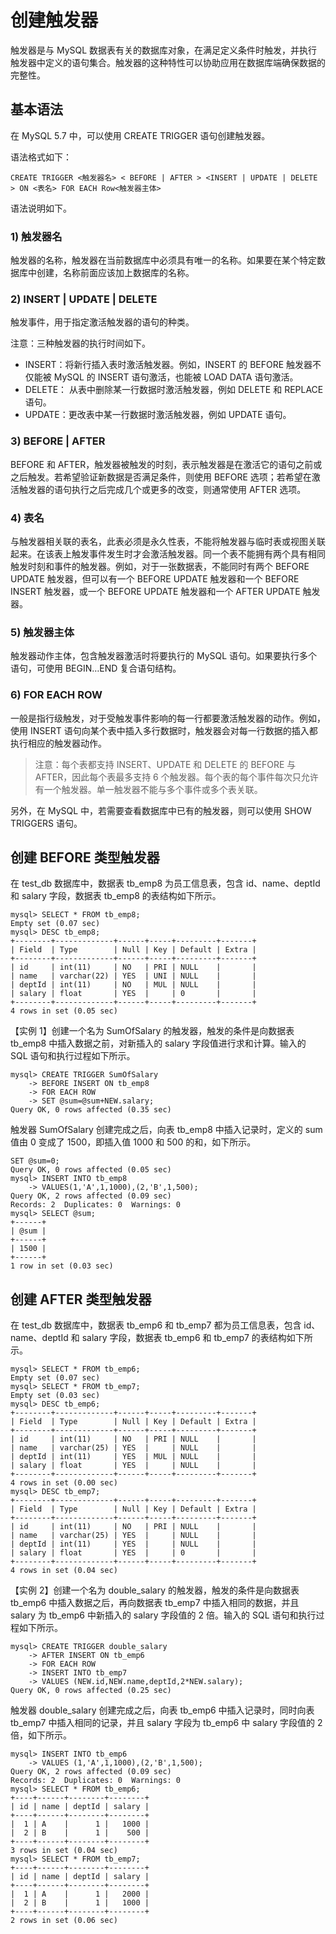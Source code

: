 # 创建触发器

触发器是与 MySQL 数据表有关的数据库对象，在满足定义条件时触发，并执行触发器中定义的语句集合。触发器的这种特性可以协助应用在数据库端确保数据的完整性。

##  基本语法

 在 MySQL 5.7 中，可以使用 CREATE TRIGGER 语句创建触发器。

 语法格式如下：

```text
CREATE TRIGGER <触发器名> < BEFORE | AFTER > <INSERT | UPDATE | DELETE > ON <表名> FOR EACH Row<触发器主体>
```

 语法说明如下。

###  1\) 触发器名

 触发器的名称，触发器在当前数据库中必须具有唯一的名称。如果要在某个特定数据库中创建，名称前面应该加上数据库的名称。

###  2\) INSERT \| UPDATE \| DELETE

 触发事件，用于指定激活触发器的语句的种类。

 注意：三种触发器的执行时间如下。

*  INSERT：将新行插入表时激活触发器。例如，INSERT 的 BEFORE 触发器不仅能被 MySQL 的 INSERT 语句激活，也能被 LOAD DATA 语句激活。
*  DELETE： 从表中删除某一行数据时激活触发器，例如 DELETE 和 REPLACE 语句。
*  UPDATE：更改表中某一行数据时激活触发器，例如 UPDATE 语句。

###  3\) BEFORE \| AFTER

 BEFORE 和 AFTER，触发器被触发的时刻，表示触发器是在激活它的语句之前或之后触发。若希望验证新数据是否满足条件，则使用 BEFORE 选项；若希望在激活触发器的语句执行之后完成几个或更多的改变，则通常使用 AFTER 选项。

###  4\) 表名

 与触发器相关联的表名，此表必须是永久性表，不能将触发器与临时表或视图关联起来。在该表上触发事件发生时才会激活触发器。同一个表不能拥有两个具有相同触发时刻和事件的触发器。例如，对于一张数据表，不能同时有两个 BEFORE UPDATE 触发器，但可以有一个 BEFORE UPDATE 触发器和一个 BEFORE INSERT 触发器，或一个 BEFORE UPDATE 触发器和一个 AFTER UPDATE 触发器。

###  5\) 触发器主体

 触发器动作主体，包含触发器激活时将要执行的 MySQL 语句。如果要执行多个语句，可使用 BEGIN…END 复合语句结构。

###  6\) FOR EACH ROW

 一般是指行级触发，对于受触发事件影响的每一行都要激活触发器的动作。例如，使用 INSERT 语句向某个表中插入多行数据时，触发器会对每一行数据的插入都执行相应的触发器动作。

> 注意：每个表都支持 INSERT、UPDATE 和 DELETE 的 BEFORE 与 AFTER，因此每个表最多支持 6 个触发器。每个表的每个事件每次只允许有一个触发器。单一触发器不能与多个事件或多个表关联。

 另外，在 MySQL 中，若需要查看数据库中已有的触发器，则可以使用 SHOW TRIGGERS 语句。

##  创建 BEFORE 类型触发器

在 test\_db 数据库中，数据表 tb\_emp8 为员工信息表，包含 id、name、deptId 和 salary 字段，数据表 tb\_emp8 的表结构如下所示。

```text
mysql> SELECT * FROM tb_emp8;
Empty set (0.07 sec)
mysql> DESC tb_emp8;
+--------+-------------+------+-----+---------+-------+
| Field  | Type        | Null | Key | Default | Extra |
+--------+-------------+------+-----+---------+-------+
| id     | int(11)     | NO   | PRI | NULL    |       |
| name   | varchar(22) | YES  | UNI | NULL    |       |
| deptId | int(11)     | NO   | MUL | NULL    |       |
| salary | float       | YES  |     | 0       |       |
+--------+-------------+------+-----+---------+-------+
4 rows in set (0.05 sec)
```

 【实例 1】创建一个名为 SumOfSalary 的触发器，触发的条件是向数据表 tb\_emp8 中插入数据之前，对新插入的 salary 字段值进行求和计算。输入的 SQL 语句和执行过程如下所示。

```text
mysql> CREATE TRIGGER SumOfSalary
    -> BEFORE INSERT ON tb_emp8
    -> FOR EACH ROW
    -> SET @sum=@sum+NEW.salary;
Query OK, 0 rows affected (0.35 sec)
```

 触发器 SumOfSalary 创建完成之后，向表 tb\_emp8 中插入记录时，定义的 sum 值由 0 变成了 1500，即插入值 1000 和 500 的和，如下所示。

```text
SET @sum=0;
Query OK, 0 rows affected (0.05 sec)
mysql> INSERT INTO tb_emp8
    -> VALUES(1,'A',1,1000),(2,'B',1,500);
Query OK, 2 rows affected (0.09 sec)
Records: 2  Duplicates: 0  Warnings: 0
mysql> SELECT @sum;
+------+
| @sum |
+------+
| 1500 |
+------+
1 row in set (0.03 sec)
```

##  创建 AFTER 类型触发器

 在 test\_db 数据库中，数据表 tb\_emp6 和 tb\_emp7 都为员工信息表，包含 id、name、deptId 和 salary 字段，数据表 tb\_emp6 和 tb\_emp7 的表结构如下所示。

```text
mysql> SELECT * FROM tb_emp6;
Empty set (0.07 sec)
mysql> SELECT * FROM tb_emp7;
Empty set (0.03 sec)
mysql> DESC tb_emp6;
+--------+-------------+------+-----+---------+-------+
| Field  | Type        | Null | Key | Default | Extra |
+--------+-------------+------+-----+---------+-------+
| id     | int(11)     | NO   | PRI | NULL    |       |
| name   | varchar(25) | YES  |     | NULL    |       |
| deptId | int(11)     | YES  | MUL | NULL    |       |
| salary | float       | YES  |     | NULL    |       |
+--------+-------------+------+-----+---------+-------+
4 rows in set (0.00 sec)
mysql> DESC tb_emp7;
+--------+-------------+------+-----+---------+-------+
| Field  | Type        | Null | Key | Default | Extra |
+--------+-------------+------+-----+---------+-------+
| id     | int(11)     | NO   | PRI | NULL    |       |
| name   | varchar(25) | YES  |     | NULL    |       |
| deptId | int(11)     | YES  |     | NULL    |       |
| salary | float       | YES  |     | 0       |       |
+--------+-------------+------+-----+---------+-------+
4 rows in set (0.04 sec)
```

 【实例 2】创建一个名为 double\_salary 的触发器，触发的条件是向数据表 tb\_emp6 中插入数据之后，再向数据表 tb\_emp7 中插入相同的数据，并且 salary 为 tb\_emp6 中新插入的 salary 字段值的 2 倍。输入的 SQL 语句和执行过程如下所示。

```text
mysql> CREATE TRIGGER double_salary
    -> AFTER INSERT ON tb_emp6
    -> FOR EACH ROW
    -> INSERT INTO tb_emp7
    -> VALUES (NEW.id,NEW.name,deptId,2*NEW.salary);
Query OK, 0 rows affected (0.25 sec)
```

 触发器 double\_salary 创建完成之后，向表 tb\_emp6 中插入记录时，同时向表 tb\_emp7 中插入相同的记录，并且 salary 字段为 tb\_emp6 中 salary 字段值的 2 倍，如下所示。

```text
mysql> INSERT INTO tb_emp6
    -> VALUES (1,'A',1,1000),(2,'B',1,500);
Query OK, 2 rows affected (0.09 sec)
Records: 2  Duplicates: 0  Warnings: 0
mysql> SELECT * FROM tb_emp6;
+----+------+--------+--------+
| id | name | deptId | salary |
+----+------+--------+--------+
|  1 | A    |      1 |   1000 |
|  2 | B    |      1 |    500 |
+----+------+--------+--------+
3 rows in set (0.04 sec)
mysql> SELECT * FROM tb_emp7;
+----+------+--------+--------+
| id | name | deptId | salary |
+----+------+--------+--------+
|  1 | A    |      1 |   2000 |
|  2 | B    |      1 |   1000 |
+----+------+--------+--------+
2 rows in set (0.06 sec)
```

